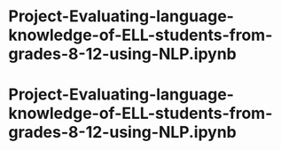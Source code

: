 # Project-Evaluating-language-knowledge-of-ELL-students-from-grades-8-12-using-NLP.ipynb
# Project-Evaluating-language-knowledge-of-ELL-students-from-grades-8-12-using-NLP.ipynb
